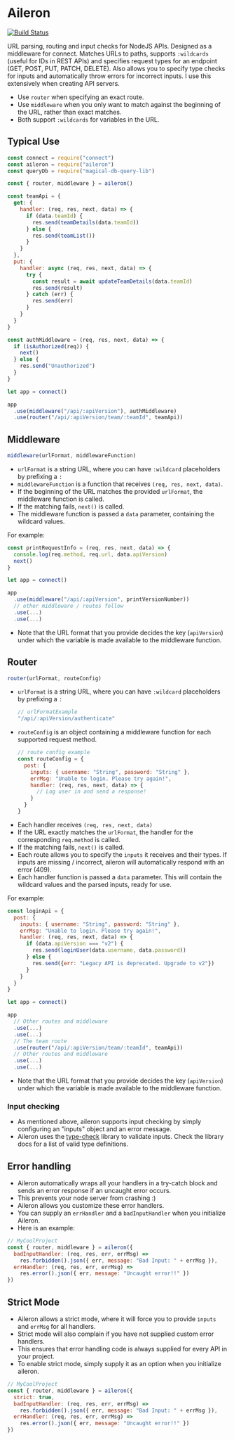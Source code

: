 # Aileron

[![Build Status](https://travis-ci.org/sanjaypojo/aileron.svg?branch=master)](https://travis-ci.org/sanjaypojo/aileron)

URL parsing, routing and input checks for NodeJS APIs. Designed as a middleware for connect. Matches URLs to paths, supports `:wildcards` (useful for IDs in REST APIs) and specifies request types for an endpoint (GET, POST, PUT, PATCH, DELETE). Also allows you to specify type checks for inputs and automatically throw errors for incorrect inputs. I use this extensively when creating API servers.

- Use `router` when specifying an exact route.
- Use `middleware` when you only want to match against the beginning of the URL, rather than exact matches.
- Both support `:wildcards` for variables in the URL.

## Typical Use

```javascript
const connect = require("connect")
const aileron = require("aileron")
const queryDb = require("magical-db-query-lib")

const { router, middleware } = aileron()

const teamApi = {
  get: {
    handler: (req, res, next, data) => {
      if (data.teamId) {
        res.send(teamDetails(data.teamId))
      } else {
        res.send(teamList())
      }
    }
  },
  put: {
    handler: async (req, res, next, data) => {
      try {
        const result = await updateTeamDetails(data.teamId)
        res.send(result)
      } catch (err) {
        res.send(err)
      }
    }
  }
}

const authMiddleware = (req, res, next, data) => {
  if (isAuthorized(req)) {
    next()
  } else {
    res.send("Unauthorized")
  }
}

let app = connect()

app
  .use(middleware("/api/:apiVersion"), authMiddleware)
  .use(router("/api/:apiVersion/team/:teamId", teamApi))
```

## Middleware

```javascript
middleware(urlFormat, middlewareFunction)
```

- `urlFormat` is a string URL, where you can have `:wildcard` placeholders by prefixing a `:`
- `middlewareFunction` is a function that receives `(req, res, next, data)`.
- If the beginning of the URL matches the provided `urlFormat`, the middleware function is called.
- If the matching fails, `next()` is called.
- The middleware function is passed a `data` parameter, containing the wildcard values.

For example:

```javascript
const printRequestInfo = (req, res, next, data) => {
  console.log(req.method, req.url, data.apiVersion)
  next()
}

let app = connect()

app
  .use(middleware("/api/:apiVersion", printVersionNumber))
  // other middleware / routes follow
  .use(...)
  .use(...)
```

- Note that the URL format that you provide decides the key (`apiVersion`) under which the variable is made available to the middleware function.

## Router

```javascript
router(urlFormat, routeConfig)
```

- `urlFormat` is a string URL, where you can have `:wildcard` placeholders by prefixing a `:`
  ```javascript
  // urlFormatExample
  "/api/:apiVersion/authenticate"
  ```
- `routeConfig` is an object containing a middleware function for each supported request method.
  ```javascript
  // route config example
  const routeConfig = {
    post: {
      inputs: { username: "String", password: "String" },
      errMsg: "Unable to login. Please try again!",
      handler: (req, res, next, data) => {
        // Log user in and send a response!
      }
    }
  }
  ```
- Each handler receives `(req, res, next, data)`
- If the URL exactly matches the `urlFormat`, the handler for the corresponding `req.method` is called.
- If the matching fails, `next()` is called.
- Each route allows you to specify the `inputs` it receives and their types. If inputs are missing / incorrect, aileron will automatically respond with an error (409).
- Each handler function is passed a `data` parameter. This will contain the wildcard values and the parsed inputs, ready for use.

For example:

```javascript
const loginApi = {
  post: {
    inputs: { username: "String", password: "String" },
    errMsg: "Unable to login. Please try again!",
    handler: (req, res, next, data) => {
      if (data.apiVersion === "v2") {
        res.send(loginUser(data.username, data.password))
      } else {
        res.send({err: "Legacy API is deprecated. Upgrade to v2"})
      }
    }
  }
}

let app = connect()

app
  // Other routes and middleware
  .use(...)
  .use(...)
  // The team route
  .use(router("/api/:apiVersion/team/:teamId", teamApi))
  // Other routes and middleware
  .use(...)
  .use(...)
```

- Note that the URL format that you provide decides the key (`apiVersion`) under which the variable is made available to the middleware function.

### Input checking

- As mentioned above, aileron supports input checking by simply configuring an "inputs" object and an error message.
- Aileron uses the [type-check](https://www.npmjs.com/package/type-check) library to validate inputs. Check the library docs for a list of valid type definitions.

## Error handling

- Aileron automatically wraps all your handlers in a try-catch block and sends an error response if an uncaught error occurs.
- This prevents your node server from crashing :)
- Aileron allows you customize these error handlers.
- You can supply an `errHandler` and a `badInputHandler` when you initialize Aileron.
- Here is an example:

```javascript
// MyCoolProject
const { router, middleware } = aileron({
  badInputHandler: (req, res, err, errMsg) =>
    res.forbidden().json({ err, message: "Bad Input: " + errMsg }),
  errHandler: (req, res, err, errMsg) =>
    res.error().json({ err, message: "Uncaught error!!" })
})
```

## Strict Mode

- Aileron allows a strict mode, where it will force you to provide `inputs` and `errMsg` for all handlers.
- Strict mode will also complain if you have not supplied custom error handlers.
- This ensures that error handling code is always supplied for every API in your project.
- To enable strict mode, simply supply it as an option when you initialize aileron.

```javascript
// MyCoolProject
const { router, middleware } = aileron({
  strict: true,
  badInputHandler: (req, res, err, errMsg) =>
    res.forbidden().json({ err, message: "Bad Input: " + errMsg }),
  errHandler: (req, res, err, errMsg) =>
    res.error().json({ err, message: "Uncaught error!!" })
})
```
